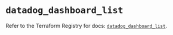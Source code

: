 # `datadog_dashboard_list`

Refer to the Terraform Registry for docs: [`datadog_dashboard_list`](https://registry.terraform.io/providers/datadog/datadog/3.52.1/docs/resources/dashboard_list).
